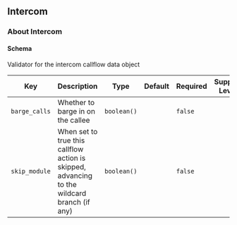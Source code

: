 ## Intercom

### About Intercom

#### Schema

Validator for the intercom callflow data object



Key | Description | Type | Default | Required | Support Level
--- | ----------- | ---- | ------- | -------- | -------------
`barge_calls` | Whether to barge in on the callee | `boolean()` |   | `false` |  
`skip_module` | When set to true this callflow action is skipped, advancing to the wildcard branch (if any) | `boolean()` |   | `false` |  



